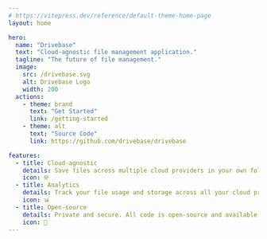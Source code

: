 ```yaml
---
# https://vitepress.dev/reference/default-theme-home-page
layout: home

hero:
  name: "Drivebase"
  text: "Cloud-agnostic file management application."
  tagline: "The future of file management."
  image:
    src: /drivebase.svg
    alt: Drivebase Logo
    width: 200
  actions:
    - theme: brand
      text: "Get Started"
      link: /getting-started
    - theme: alt
      text: "Source Code"
      link: https://github.com/drivebase/drivebase

features:
  - title: Cloud-agnostic
    details: Save files across multiple cloud providers in your own folder structure.
    icon: 🌐
  - title: Analytics
    details: Track your file usage and storage across all your cloud providers.
    icon: 📊
  - title: Open-source
    details: Private and secure. All code is open-source and available on GitHub.
    icon: 📝
---
```


